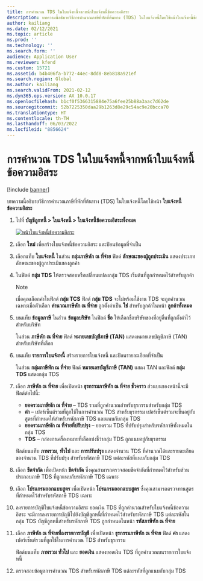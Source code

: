```yaml
---
title: การคํานวณ TDS ในใบแจ้งหนี้จากหน้าใบแจ้งหนี้ข้อความอิสระ
description: บทความนี้อธิบายวิธีการคํานวณภาษีที่หักที่ต้นทาง (TDS) ในใบแจ้งหนี้โดยใช้หน้าใบแจ้งหนี้ข้อความอิสระ
author: kailiang
ms.date: 02/12/2021
ms.topic: article
ms.prod: ''
ms.technology: ''
ms.search.form: ''
audience: Application User
ms.reviewer: kfend
ms.custom: 15721
ms.assetid: b4b406fa-b772-44ec-8dd8-8eb818a921ef
ms.search.region: Global
ms.author: kailiang
ms.search.validFrom: 2021-02-12
ms.dyn365.ops.version: AX 10.0.17
ms.openlocfilehash: b1cf0f5366315884e75a6fee25b88a3aac7d62de
ms.sourcegitcommit: 52b7225350daa29b1263d8e29c54ac9e20bcca70
ms.translationtype: HT
ms.contentlocale: th-TH
ms.lasthandoff: 06/03/2022
ms.locfileid: "8856624"
---
```

# <a name="tds-calculation-on-invoices-from-the-free-text-invoice-page"></a>การคํานวณ TDS ในใบแจ้งหนี้จากหน้าใบแจ้งหนี้ข้อความอิสระ

[!include [banner](../includes/banner.md)]

บทความนี้อธิบายวิธีการคํานวณภาษีที่หักที่ต้นทาง (TDS) ในใบแจ้งหนี้โดยใช้หน้า **ใบแจ้งหนี้ข้อความอิสระ**

1. ไปที่ **บัญชีลูกหนี้ \> ใบแจ้งหนี้ \> ใบแจ้งหนี้ข้อความอิสระทั้งหมด**

    [![หน้าใบแจ้งหนี้ข้อความอิสระ](./media/apac-ind-TDS-57-1.png)](./media/apac-ind-TDS-57-1.png)

2. เลือก **ใหม่** เพี่อสร้างใบแจ้งหนี้ข้อความอิสระ และป้อนข้อมูลที่จำเป็น
3. เลือกแท็บ **ใบแจ้งหนี้** ในส่วน **กลุ่มภาษีหัก ณ ที่จ่าย** ฟิลด์ **ลักษณะของผู้ถูกประเมิน** แสดงประเภทลักษณะของผู้ถูกประเมินของลูกค้า
4. ในฟิลด์ **กลุ่ม TDS** ให้ตรวจสอบหรือเปลี่ยนแปลงกลุ่ม TDS เริ่มต้นที่ถูกกําหนดไว้สำหรับลูกค้า

    > [!NOTE]
    > เมื่อคุณเลือกค่าในฟิลด์ **กลุ่ม TCS** ฟิลด์ **กลุ่ม TDS** จะไม่พร้อมใช้งาน TDS จะถูกคํานวณเฉพาะเมื่อตัวเลือก **คํานวณภาษีหัก ณ ที่จ่าย** ถูกตั้งค่าเป็น **ใช่** สำหรับลูกค้าในหน้า **ลูกค้าทั้งหมด**

5. บนแท็บ **ข้อมูลภาษี** ในส่วน **ข้อมูลบริษัท** ในฟิลด์ **ชื่อ** ให้เลือกชื่อบริษัทของที่อยู่อื่นที่ถูกตั้งค่าไว้สำหรับบริษัท

    ในส่วน **ภาษีหัก ณ ที่จ่าย** ฟิลด์ **หมายเลขบัญชีภาษี (TAN)** แสดงหมายเลขบัญชีภาษี (TAN) สำหรับบริษัทที่เลือก

6. บนแท็บ **รายการใบแจ้งหนี้** สร้างรายการใบแจ้งหนี้ และป้อนรายละเอียดที่จำเป็น

    ในส่วน **กลุ่มภาษีหัก ณ ที่จ่าย** ฟิลด์ **หมายเลขบัญชีภาษี (TAN)** แสดง TAN และฟิลด์ **กลุ่ม TDS** แสดงกลุ่ม TDS

7. เลือก **ภาษีหัก ณ ที่จ่าย** เพื่อเปิดหน้า **ธุรกรรมภาษีหัก ณ ที่จ่าย ชั่วคราว** ส่วนบนของหน้านี้จะมีฟิลด์ต่อไปนี้:

    - **ยอดรวมภาษีหัก ณ ที่จ่าย** – TDS รวมที่ถูกคํานวณสำหรับธุรกรรมสำหรับกลุ่ม TDS
    - **ค่า** – เปอร์เซ็นต์รวมที่ถูกใช้ในการคํานวณ TDS สำหรับธุรกรรม เปอร์เซ็นต์รวมจะขึ้นอยู่กับสูตรที่กําหนดให้สำหรับรหัสภาษี TDS และแนบกับกลุ่ม TDS
    - **ยอดรวมภาษีหัก ณ ที่จ่ายที่ปรับปรุง** – ยอดรวม TDS ที่ปรับปรุงสำหรับรหัสภาษีทั้งหมดในกลุ่ม TDS
    - **TDS** – กล่องกาเครื่องหมายที่เลือกบ่งชี้ว่ากลุ่ม TDS ถูกแนบอยู่กับธุรกรรม

    ฟิลด์บนแท็บ **ภาพรวม**, **ทั่วไป** และ **การปรับปรุง** แสดงจำนวน TDS ที่คํานวณได้และรายละเอียดของจำนวน TDS ที่ปรับปรุง สำหรับรหัสภาษี TDS แต่ละรหัสที่แนบกับกลุ่ม TDS

8. เลือก **ขีดจํากัด** เพื่อเปิดหน้า **ขีดจํากัด** ซึ่งคุณสามารถตรวจสอบขีดจํากัดที่กําหนดไว้สำหรับส่วนประกอบภาษี TDS ที่ถูกแนบกับรหัสภาษี TDS เฉพาะ
9. เลือก **โปรแกรมออกแบบสูตร** เพื่อเปิดหน้า **โปรแกรมออกแบบสูตร** ซึ่งคุณสามารถตรวจทานสูตรที่กําหนดไว้สำหรับรหัสภาษี TDS เฉพาะ
10. ลงรายการบัญชีใบแจ้งหนี้ข้อความอิสระ ยอดเงิน TDS ที่ถูกคํานวณสำหรับใบแจ้งหนี้ข้อความอิสระ จะมีการลงรายการบัญชีไปยังบัญชีลูกหนี้ที่กําหนดไว้สำหรับรหัสภาษี TDS แต่ละรหัสในกลุ่ม TDS บัญชีลูกหนี้สำหรับรหัสภาษี TDS ถูกกําหนดในหน้า **รหัสภาษีหัก ณ ที่จ่าย**
11. เลือก **ภาษีหัก ณ ที่จ่ายที่ลงรายการบัญชี** เพื่อเปิดหน้า **ธุรกรรมภาษีหัก ณ ที่จ่าย** ฟิลด์ **ค่า** แสดงเปอร์เซ็นต์รวมที่ถูกใช้ในการคํานวณ TDS สำหรับธุรกรรม

    ฟิลด์บนแท็บ **ภาพรวม** **ทั่วไป** และ **ยอดเงิน** แสดงยอดเงิน TDS ที่ถูกคํานวณบนรายการใบแจ้งหนี้

12. ตรวจสอบข้อมูลการคํานวณ TDS สำหรับรหัสภาษี TDS แต่ละรหัสที่ถูกแนบกับกลุ่ม TDS
